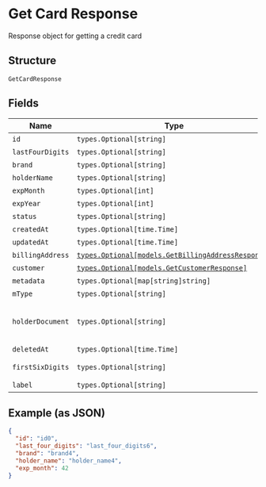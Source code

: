 
# Get Card Response

Response object for getting a credit card

## Structure

`GetCardResponse`

## Fields

| Name | Type | Tags | Description |
|  --- | --- | --- | --- |
| `id` | `types.Optional[string]` | Optional | - |
| `lastFourDigits` | `types.Optional[string]` | Optional | - |
| `brand` | `types.Optional[string]` | Optional | - |
| `holderName` | `types.Optional[string]` | Optional | - |
| `expMonth` | `types.Optional[int]` | Optional | - |
| `expYear` | `types.Optional[int]` | Optional | - |
| `status` | `types.Optional[string]` | Optional | - |
| `createdAt` | `types.Optional[time.Time]` | Optional | - |
| `updatedAt` | `types.Optional[time.Time]` | Optional | - |
| `billingAddress` | [`types.Optional[models.GetBillingAddressResponse]`](../../doc/models/get-billing-address-response.md) | Optional | - |
| `customer` | [`types.Optional[models.GetCustomerResponse]`](../../doc/models/get-customer-response.md) | Optional | - |
| `metadata` | `types.Optional[map[string]string]` | Optional | - |
| `mType` | `types.Optional[string]` | Optional | Card type |
| `holderDocument` | `types.Optional[string]` | Optional | Document number for the card's holder |
| `deletedAt` | `types.Optional[time.Time]` | Optional | - |
| `firstSixDigits` | `types.Optional[string]` | Optional | First six digits |
| `label` | `types.Optional[string]` | Optional | - |

## Example (as JSON)

```json
{
  "id": "id0",
  "last_four_digits": "last_four_digits6",
  "brand": "brand4",
  "holder_name": "holder_name4",
  "exp_month": 42
}
```

